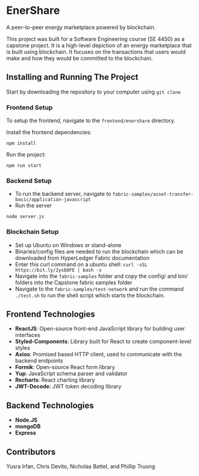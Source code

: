 # EnerShare
A peer-to-peer energy marketplace powered by blockchain.

This project was built for a Software Engineering course (SE 4450) as a capstone project. It is a high-level depiction of an energy marketplace that is built using blockchain. It focuses on the transactions that users would make and how they would be committed to the blockchain. 

## Installing and Running The Project

Start by downloading the repository to your computer using `git clone`

### Frontend Setup

To setup the frontend, navigate to the `frontend/enershare` directory.

Install the frontend dependencies:

```
npm install
```

Run the project:

```
npm run start
```

### Backend Setup
<!-- I would suggest 2 types of backend setup, the one using mock js, and one without -->

- To run the backend server, navigate to `fabric-samples/asset-transfer-basic/application-javascript` 
- Run the server 
```
node server.js
```

### Blockchain Setup 
- Set up Ubuntu on Windows or stand-alone
- Binaries/config files are needed to run the blockchain which can be downloaded from HyperLedger Fabric documentation
- Enter this curl command on a ubuntu shell: `curl -sSL https://bit.ly/2ysbOFE | bash -s`
- Navigate into the `fabric-samples` folder and copy the config/ and bin/ folders into the Capstone fabric samples folder
- Navigate to the `fabric-samples/test-network` and run the command `./test.sh` to run the shell script which starts the blockchain.

## Frontend Technologies

- **ReactJS**: Open-source front-end JavaScript library for building user interfaces
- **Styled-Components**: Library built for React to create component-level styles
- **Axios**: Promised based HTTP client, used to communicate with the backend endpoints
- **Formik**: Open-source React form library 
- **Yup**: JavaScript schema parser and validator
- **Recharts**: React charting library
- **JWT-Decode**: JWT token decoding library

## Backend Technologies
- **Node.JS**
- **mongoDB**
- **Express**

## Contributors
Yusra Irfan, Chris Devito, Nicholas Battel, and Phillip Truong
